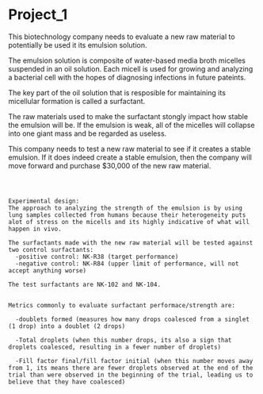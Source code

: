 # Project_1

This biotechnology company needs to evaluate a new raw material to potentially be used it its emulsion solution. 

The emulsion solution is composite of water-based media broth micelles suspended in an oil solution. Each micell is used for growing and analyzing a bacterial cell with the hopes of diagnosing infections in future pateints.

The key part of the oil solution that is resposible for maintaining its micellular formation is called a surfactant.

The raw materials used to make the surfactant stongly impact how stable the emulsion will be. If the emulsion is weak, all of the micelles will collapse into one giant mass and be regarded as useless. 

This company needs to test a new raw material to see if it creates a stable emulsion. If it does indeed create a stable emulsion, then the company will move forward and purchase $30,000 of the new raw material. 

~~~~~~



Experimental design:
The approach to analyzing the strength of the emulsion is by using lung samples collected from humans because their heterogeneity puts alot of stress on the micells and its highly indicative of what will happen in vivo.

The surfactants made with the new raw material will be tested against two control surfactants:
  -positive control: NK-R38 (target performance)
  -negative control: NK-R84 (upper limit of performance, will not accept anything worse)

The test surfactants are NK-102 and NK-104.


Metrics commonly to evaluate surfactant performace/strength are:

  -doublets formed (measures how many drops coalesced from a singlet (1 drop) into a doublet (2 drops)
  
  -Total droplets (when this number drops, its also a sign that droplets coalesced, resulting in a fewer number of droplets)
  
  -Fill factor final/fill factor initial (when this number moves away from 1, its means there are fewer droplets observed at the end of the trial than were observed in the beginning of the trial, leading us to believe that they have coalesced) 
